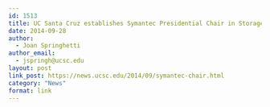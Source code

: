 ```yaml
---
id: 1513
title: UC Santa Cruz establishes Symantec Presidential Chair in Storage and Security
date: 2014-09-28
author:
  - Joan Springhetti
author_email:
  - jspringh@ucsc.edu
layout: post
link_post: https://news.ucsc.edu/2014/09/symantec-chair.html
category: "News"
format: link
---
```

